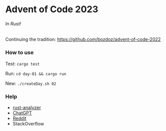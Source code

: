 # Advent of Code 2023

###### In Rust!

Continuing the tradition: https://github.com/bozdoz/advent-of-code-2022

### How to use

Test: `cargo test`

Run: `cd day-01 && cargo run`

New: `./createDay.sh 02`

### Help

- [rust-analyzer](https://marketplace.visualstudio.com/items?itemName=rust-lang.rust-analyzer)
- [ChatGPT](https://chat.openai.com)
- [Reddit](https://reddit.com/r/adventofcode)
- StackOverflow
